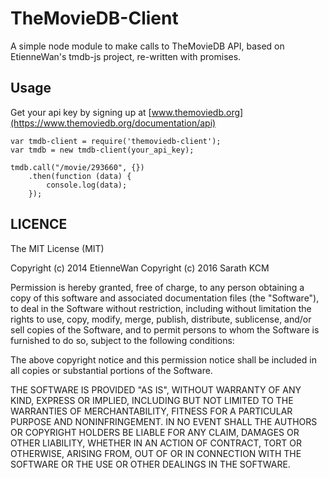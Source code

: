 TheMovieDB-Client
=======

A simple node module to make calls to TheMovieDB API, based on EtienneWan's tmdb-js project, re-written with promises. 

Usage
-----------

Get your api key by signing up at [www.themoviedb.org](https://www.themoviedb.org/documentation/api)

```
var tmdb-client = require('themoviedb-client');
var tmdb = new tmdb-client(your_api_key);

tmdb.call("/movie/293660", {})
    .then(function (data) {
        console.log(data);
    });

```

LICENCE
-----------
The MIT License (MIT)

Copyright (c) 2014 EtienneWan
Copyright (c) 2016 Sarath KCM

Permission is hereby granted, free of charge, to any person obtaining a copy
of this software and associated documentation files (the "Software"), to deal
in the Software without restriction, including without limitation the rights
to use, copy, modify, merge, publish, distribute, sublicense, and/or sell
copies of the Software, and to permit persons to whom the Software is
furnished to do so, subject to the following conditions:

The above copyright notice and this permission notice shall be included in all
copies or substantial portions of the Software.

THE SOFTWARE IS PROVIDED "AS IS", WITHOUT WARRANTY OF ANY KIND, EXPRESS OR
IMPLIED, INCLUDING BUT NOT LIMITED TO THE WARRANTIES OF MERCHANTABILITY,
FITNESS FOR A PARTICULAR PURPOSE AND NONINFRINGEMENT. IN NO EVENT SHALL THE
AUTHORS OR COPYRIGHT HOLDERS BE LIABLE FOR ANY CLAIM, DAMAGES OR OTHER
LIABILITY, WHETHER IN AN ACTION OF CONTRACT, TORT OR OTHERWISE, ARISING FROM,
OUT OF OR IN CONNECTION WITH THE SOFTWARE OR THE USE OR OTHER DEALINGS IN THE
SOFTWARE.
